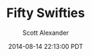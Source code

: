 ---
layout: podcast
title: "Fifty Swifties"
author: Scott Alexander
description: https://slatestarcodex.com/2014/08/14/fifty-swifties/
date: 2014-08-14 22:13:00 PDT
length: 1092578
duration: 273
guid: fifty-swifties
---